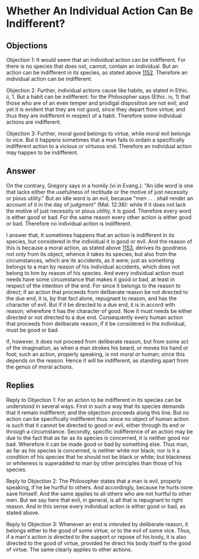 # Whether An Individual Action Can Be Indifferent?

## Objections

Objection 1: It would seem that an individual action can be indifferent. For there is no species that does not, cannot, contain an individual. But an action can be indifferent in its species, as stated above [1152](A[8]). Therefore an individual action can be indifferent.

Objection 2: Further, individual actions cause like habits, as stated in Ethic. ii, 1. But a habit can be indifferent: for the Philosopher says (Ethic. iv, 1) that those who are of an even temper and prodigal disposition are not evil; and yet it is evident that they are not good, since they depart from virtue; and thus they are indifferent in respect of a habit. Therefore some individual actions are indifferent.

Objection 3: Further, moral good belongs to virtue, while moral evil belongs to vice. But it happens sometimes that a man fails to ordain a specifically indifferent action to a vicious or virtuous end. Therefore an individual action may happen to be indifferent.

## Answer

On the contrary, Gregory says in a homily (vi in Evang.): "An idle word is one that lacks either the usefulness of rectitude or the motive of just necessity or pious utility." But an idle word is an evil, because "men . . . shall render an account of it in the day of judgment" (Mat. 12:36): while if it does not lack the motive of just necessity or pious utility, it is good. Therefore every word is either good or bad. For the same reason every other action is either good or bad. Therefore no individual action is indifferent.

I answer that, It sometimes happens that an action is indifferent in its species, but considered in the individual it is good or evil. And the reason of this is because a moral action, as stated above [1153](A[3]), derives its goodness not only from its object, whence it takes its species; but also from the circumstances, which are its accidents, as it were; just as something belongs to a man by reason of his individual accidents, which does not belong to him by reason of his species. And every individual action must needs have some circumstance that makes it good or bad, at least in respect of the intention of the end. For since it belongs to the reason to direct; if an action that proceeds from deliberate reason be not directed to the due end, it is, by that fact alone, repugnant to reason, and has the character of evil. But if it be directed to a due end, it is in accord with reason; wherefore it has the character of good. Now it must needs be either directed or not directed to a due end. Consequently every human action that proceeds from deliberate reason, if it be considered in the individual, must be good or bad.

If, however, it does not proceed from deliberate reason, but from some act of the imagination, as when a man strokes his beard, or moves his hand or foot; such an action, properly speaking, is not moral or human; since this depends on the reason. Hence it will be indifferent, as standing apart from the genus of moral actions.

## Replies

Reply to Objection 1: For an action to be indifferent in its species can be understood in several ways. First in such a way that its species demands that it remain indifferent; and the objection proceeds along this line. But no action can be specifically indifferent thus: since no object of human action is such that it cannot be directed to good or evil, either through its end or through a circumstance. Secondly, specific indifference of an action may be due to the fact that as far as its species is concerned, it is neither good nor bad. Wherefore it can be made good or bad by something else. Thus man, as far as his species is concerned, is neither white nor black; nor is it a condition of his species that he should not be black or white; but blackness or whiteness is superadded to man by other principles than those of his species.

Reply to Objection 2: The Philosopher states that a man is evil, properly speaking, if he be hurtful to others. And accordingly, because he hurts none save himself. And the same applies to all others who are not hurtful to other men. But we say here that evil, in general, is all that is repugnant to right reason. And in this sense every individual action is either good or bad, as stated above.

Reply to Objection 3: Whenever an end is intended by deliberate reason, it belongs either to the good of some virtue, or to the evil of some vice. Thus, if a man's action is directed to the support or repose of his body, it is also directed to the good of virtue, provided he direct his body itself to the good of virtue. The same clearly applies to other actions.